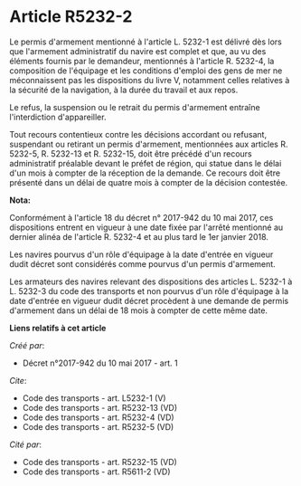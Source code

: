 # Article R5232-2

Le permis d'armement mentionné à l'article L. 5232-1 est délivré dès lors que l'armement administratif du navire est complet
et que, au vu des éléments fournis par le demandeur, mentionnés à l'article R. 5232-4, la composition de l'équipage et les
conditions d'emploi des gens de mer ne méconnaissent pas les dispositions du livre V, notamment celles relatives à la
sécurité de la navigation, à la durée du travail et aux repos.

Le refus, la suspension ou le retrait du permis d'armement entraîne l'interdiction d'appareiller.

Tout recours contentieux contre les décisions accordant ou refusant, suspendant ou retirant un permis d'armement, mentionnées
aux articles R. 5232-5, R. 5232-13 et R. 5232-15, doit être précédé d'un recours administratif préalable devant le préfet de
région, qui statue dans le délai d'un mois à compter de la réception de la demande. Ce recours doit être présenté dans un
délai de quatre mois à compter de la décision contestée.

**Nota:**

Conformément à l'article 18 du décret n° 2017-942 du 10 mai 2017, ces dispositions entrent en vigueur à une date fixée par
l'arrêté mentionné au dernier alinéa de l'article R. 5232-4 et au plus tard le 1er janvier 2018.

Les navires pourvus d'un rôle d'équipage à la date d'entrée en vigueur dudit décret sont considérés comme pourvus d'un permis
d'armement.

Les armateurs des navires relevant des dispositions des articles L. 5232-1 à L. 5232-3 du code des transports et non pourvus
d'un rôle d'équipage à la date d'entrée en vigueur dudit décret procèdent à une demande de permis d'armement dans un délai de
18 mois à compter de cette même date.

**Liens relatifs à cet article**

_Créé par_:

  - Décret n°2017-942 du 10 mai 2017 - art. 1

_Cite_:

  - Code des transports - art. L5232-1 (V)
  - Code des transports - art. R5232-13 (VD)
  - Code des transports - art. R5232-4 (VD)
  - Code des transports - art. R5232-5 (VD)

_Cité par_:

  - Code des transports - art. R5232-15 (VD)
  - Code des transports - art. R5611-2 (VD)

